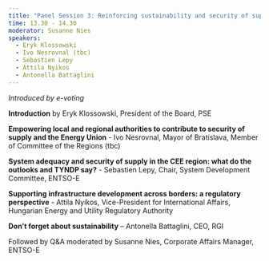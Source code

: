 ```yaml
---
title: "Panel Session 3: Reinforcing sustainability and security of supply"
time: 13.30 - 14.30
moderator: Susanne Nies
speakers: 
  - Eryk Klossowski
  - Ivo Nesrovnal (tbc)
  - Sebastien Lepy 
  - Attila Nyikos
  - Antonella Battaglini
---
```


_Introduced by e-voting_

__Introduction__ by Eryk Klossowski, President of the Board, PSE 

__Empowering local and regional authorities to contribute to security of supply and the Energy Union__ - Ivo Nesrovnal, Mayor of Bratislava, Member of Committee of the Regions (tbc)

__System adequacy and security of supply in the CEE region: what do the outlooks and TYNDP say?__ - Sebastien Lepy, Chair, System Development Committee, ENTSO-E

__Supporting infrastructure development across borders: a regulatory perspective__ - Attila Nyikos, Vice-President for International Affairs, Hungarian Energy and Utility Regulatory Authority

__Don’t forget about sustainability__ – Antonella Battaglini, CEO, RGI

Followed by Q&A moderated by Susanne Nies, Corporate Affairs Manager, ENTSO-E
